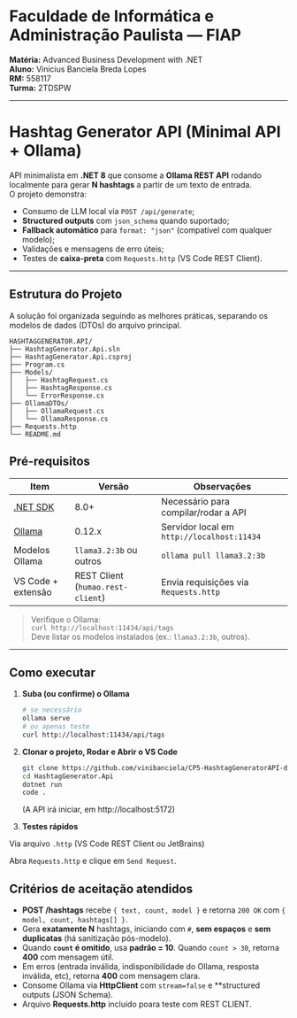 # Faculdade de Informática e Administração Paulista — FIAP
**Matéria:** Advanced Business Development with .NET  
**Aluno:** Vinicius Banciela Breda Lopes  
**RM:** 558117  
**Turma:** 2TDSPW

---

# Hashtag Generator API (Minimal API + Ollama)

API minimalista em **.NET 8** que consome a **Ollama REST API** rodando localmente para gerar **N hashtags** a partir de um texto de entrada.  
O projeto demonstra:
- Consumo de LLM local via `POST /api/generate`;
- **Structured outputs** com `json_schema` quando suportado;
- **Fallback automático** para `format: "json"` (compatível com qualquer modelo);
- Validações e mensagens de erro úteis;
- Testes de **caixa-preta** com `Requests.http` (VS Code REST Client).

---

## Estrutura do Projeto

A solução foi organizada seguindo as melhores práticas, separando os modelos de dados (DTOs) do arquivo principal.

```
HASHTAGGENERATOR.API/
├── HashtagGenerator.Api.sln
├── HashtagGenerator.Api.csproj
├── Program.cs
├── Models/
│   ├── HashtagRequest.cs
│   ├── HashtagResponse.cs
│   └── ErrorResponse.cs
├── OllamaDTOs/
│   ├── OllamaRequest.cs
│   └── OllamaResponse.cs
├── Requests.http
└── README.md

```

## Pré-requisitos

| Item | Versão | Observações |
|---|---|---|
| [.NET SDK](https://dotnet.microsoft.com/download) | 8.0+ | Necessário para compilar/rodar a API |
| [Ollama](https://ollama.com/download) | 0.12.x | Servidor local em `http://localhost:11434` |
| Modelos Ollama | `llama3.2:3b` ou outros | `ollama pull llama3.2:3b` |
| VS Code + extensão | REST Client (`humao.rest-client`) | Envia requisições via `Requests.http` |

> Verifique o Ollama:  
> `curl http://localhost:11434/api/tags`  
> Deve listar os modelos instalados (ex.: `llama3.2:3b`, outros).

---

## Como executar

1. **Suba (ou confirme) o Ollama**
   ```bash
   # se necessário
   ollama serve
   # ou apenas teste
   curl http://localhost:11434/api/tags
   ```

2. **Clonar o projeto, Rodar e Abrir o VS Code**
    ```bash
    git clone https://github.com/vinibanciela/CP5-HashtagGeneratorAPI-dotNet_Ollama.git
    cd HashtagGenerator.Api
    dotnet run
    code .
    ```
    (A API irá iniciar,  em http://localhost:5172)

4. **Testes rápidos**

Via arquivo `.http` (VS Code REST Client ou JetBrains)

Abra `Requests.http` e clique em `Send Request`.


## Critérios de aceitação atendidos

* **POST /hashtags** recebe `{ text, count, model }` e retorna `200 OK` com `{ model, count, hashtags[] }`.
* Gera **exatamente N** hashtags, iniciando com `#`, **sem espaços** e **sem duplicatas** (há sanitização pós-modelo).
* Quando **`count` é omitido**, usa **padrão = 10**. Quando `count > 30`, retorna **400** com mensagem útil.
* Em erros (entrada inválida, indisponibilidade do Ollama, resposta inválida, etc), retorna **400** com mensagem clara.
* Consome Ollama via **HttpClient** com `stream=false` e **structured outputs (JSON Schema).
* Arquivo **Requests.http** incluído poara teste com REST CLIENT.
